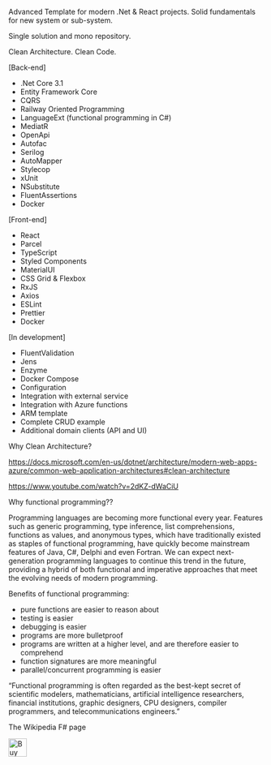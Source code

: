 Advanced Template for modern .Net & React projects.
Solid fundamentals for new system or sub-system.

Single solution and mono repository.

Clean Architecture. Clean Code.

[Back-end]
- .Net Core 3.1
- Entity Framework Core
- CQRS
- Railway Oriented Programming
- LanguageExt (functional programming in C#)
- MediatR
- OpenApi
- Autofac
- Serilog
- AutoMapper
- Stylecop
- xUnit
- NSubstitute
- FluentAssertions
- Docker

[Front-end]
- React
- Parcel
- TypeScript
- Styled Components
- MaterialUI
- CSS Grid & Flexbox
- RxJS
- Axios
- ESLint
- Prettier
- Docker

[In development]
- FluentValidation
- Jens
- Enzyme
- Docker Compose
- Configuration
- Integration with external service
- Integration with Azure functions
- ARM template
- Complete CRUD example
- Additional domain clients (API and UI)


Why Clean Architecture?

https://docs.microsoft.com/en-us/dotnet/architecture/modern-web-apps-azure/common-web-application-architectures#clean-architecture

https://www.youtube.com/watch?v=2dKZ-dWaCiU


Why functional programming??

Programming languages are becoming more functional every year.
Features such as generic programming, type inference, list comprehensions, functions as values, and anonymous types, which have traditionally existed as staples of functional programming, have quickly become mainstream features of Java, C#, Delphi and even Fortran.
We can expect next-generation programming languages to continue this trend in the future, providing a hybrid of both functional and imperative approaches that meet the evolving needs of modern programming.

Benefits of functional programming:
 - pure functions are easier to reason about
 - testing is easier
 - debugging is easier
 - programs are more bulletproof
 - programs are written at a higher level, and are therefore easier to comprehend
 - function signatures are more meaningful
 - parallel/concurrent programming is easier

“Functional programming is often regarded as the best-kept secret of scientific modelers, mathematicians, artificial intelligence researchers, financial institutions, graphic designers, CPU designers, compiler programmers, and telecommunications engineers.”

The Wikipedia F# page

<a href='https://ko-fi.com/N4N11FCB5' target='_blank'><img height='36' style='border:0px;height:36px;' src='https://az743702.vo.msecnd.net/cdn/kofi3.png?v=2' border='0' alt='Buy Me a Coffee at ko-fi.com' /></a>